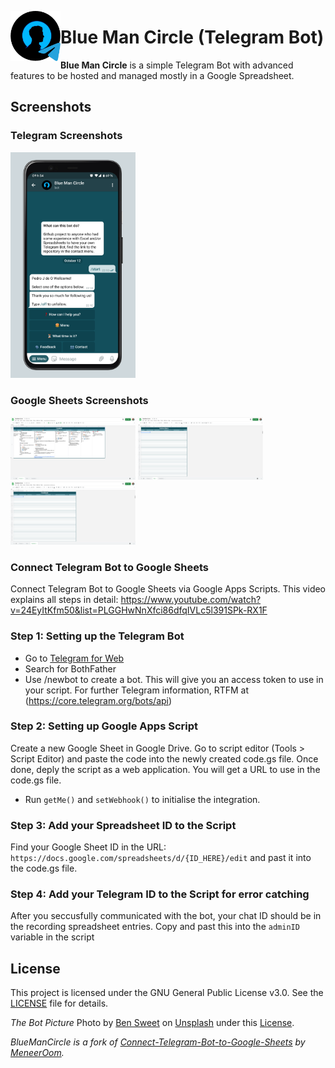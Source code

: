 <img align="left" width="80" height="80" src="images/icon.png"
alt="Bot Picture">

# Blue Man Circle (Telegram Bot)

__Blue Man Circle__ is a simple Telegram Bot with advanced features to be hosted and managed mostly in a Google Spreadsheet.

## Screenshots

### Telegram Screenshots
[<img width=200 alt="Screenshot 1"
src="images/phoneScreenshots/screenshot1.png?raw=true">](images/phoneScreenshots/screenshot1.png?raw=true)

### Google Sheets Screenshots
[<img width=200 alt="Screenshot 1"
src="images/spreadsheetScreenshots/screenshot1.png?raw=true">](images/spreadsheetScreenshots/screenshot1.png?raw=true)
[<img width=200 alt="Screenshot 2"
src="images/spreadsheetScreenshots/screenshot2.png?raw=true">](images/spreadsheetScreenshots/screenshot2.png?raw=true)
[<img width=200 alt="Screenshot 3"
src="images/spreadsheetScreenshots/screenshot3.png?raw=true">](images/spreadsheetScreenshots/screenshot3.png?raw=true)

### Connect Telegram Bot to Google Sheets
Connect Telegram Bot to Google Sheets via Google Apps Scripts. This video explains all steps in detail: https://www.youtube.com/watch?v=24EyItKfm50&list=PLGGHwNnXfci86dfqIVLc5l391SPk-RX1F

### Step 1: Setting up the Telegram Bot
- Go to [Telegram for Web](https://web.telegram.org/)
- Search for BothFather
- Use /newbot to create a bot. This will give you an access token to use in your script. For further Telegram information, RTFM at (https://core.telegram.org/bots/api)

### Step 2: Setting up Google Apps Script
Create a new Google Sheet in Google Drive. Go to script editor (Tools > Script Editor) and paste the code into the newly created code.gs file. Once done, deply the script as a web application. You will get a URL to use in the code.gs file.

- Run `getMe()` and `setWebhook()` to initialise the integration.

### Step 3: Add your Spreadsheet ID to the Script
Find your Google Sheet ID in the URL: `https://docs.google.com/spreadsheets/d/{ID_HERE}/edit` and past it into the code.gs file.

### Step 4: Add your Telegram ID to the Script for error catching
After you seccusfully communicated with the bot, your chat ID should be in the recording spreadsheet entries. Copy and past this into the `adminID` variable in the script

## License

This project is licensed under the GNU General Public License v3.0. See the
[LICENSE](LICENSE) file for details.

_The Bot Picture_
Photo by [Ben Sweet](https://unsplash.com/@benjaminsweet) on [Unsplash](https://unsplash.com/) under this [License](https://unsplash.com/license).

*BlueManCircle is a fork of [Connect-Telegram-Bot-to-Google-Sheets](https://github.com/MeneerOom/Connect-Telegram-Bot-to-Google-Sheets) by [MeneerOom](https://github.com/MeneerOom).*
